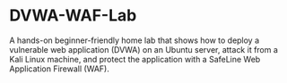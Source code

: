 
# DVWA-WAF-Lab
A hands-on beginner-friendly home lab that shows how to deploy a vulnerable web application (DVWA) on an Ubuntu server, attack it from a Kali Linux machine, and protect the application with a SafeLine Web Application Firewall (WAF).
